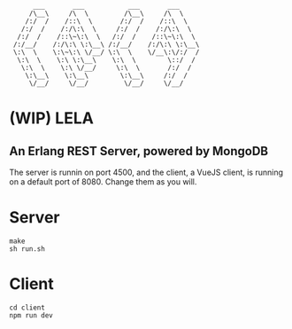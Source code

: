 ```
      ___       ___           ___       ___
     /\__\     /\  \         /\__\     /\  \
    /:/  /    /::\  \       /:/  /    /::\  \
   /:/  /    /:/\:\  \     /:/  /    /:/\:\  \
  /:/  /    /::\~\:\  \   /:/  /    /::\~\:\  \
 /:/__/    /:/\:\ \:\__\ /:/__/    /:/\:\ \:\__\
 \:\  \    \:\~\:\ \/__/ \:\  \    \/__\:\/:/  /
  \:\  \    \:\ \:\__\    \:\  \        \::/  /
   \:\  \    \:\ \/__/     \:\  \       /:/  /
    \:\__\    \:\__\        \:\__\     /:/  /
     \/__/     \/__/         \/__/     \/__/
```

# (WIP) LELA
## An Erlang REST Server, powered by MongoDB

The server is runnin on port 4500, and the client, a VueJS client, is running on a default port of 8080.
Change them as you will.

# Server
```
make
sh run.sh
```

# Client
```
cd client
npm run dev
```
